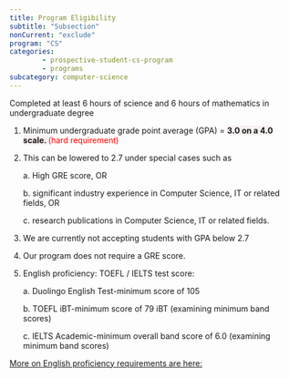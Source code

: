 ```yaml
---
title: Program Eligibility
subtitle: "Subsection"
nonCurrent: "exclude"
program: "CS"
categories: 
        - prospective-student-cs-program
        - programs
subcategory: computer-science
---
```

Completed at least 6 hours of science and 6 hours of mathematics in undergraduate degree 
1. Minimum undergraduate grade point average (GPA) = <b style="background-color:rgba(248,238,238,0.8);">3.0 on a 4.0 scale. </b><font color  = red>(hard requirement)</font>

2. This can be lowered to 2.7 under special cases such as 

    a. High GRE score, OR 

    b. significant industry experience in Computer Science, IT or related fields, OR 

    c. research publications in Computer Science, IT or related fields.

3. We are currently not accepting students with GPA below 2.7

4. Our program does not require a GRE score.

5. English proficiency: TOEFL / IELTS test score:

    a. Duolingo English Test-minimum score of 105

    b. TOEFL iBT-minimum score of 79 iBT (examining minimum band scores)

    c. IELTS Academic-minimum overall band score of 6.0 (examining minimum band scores)

<a href="https://semo.edu/international/admissions/policies.html#EnglishProficiencyRequirements" target="blank">More on English proficiency requirements are here:</a>





